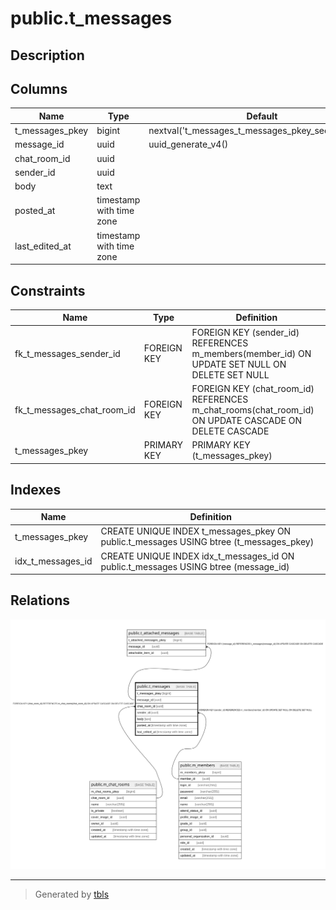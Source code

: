 # public.t_messages

## Description

## Columns

| Name | Type | Default | Nullable | Children | Parents | Comment |
| ---- | ---- | ------- | -------- | -------- | ------- | ------- |
| t_messages_pkey | bigint | nextval('t_messages_t_messages_pkey_seq'::regclass) | false |  |  |  |
| message_id | uuid | uuid_generate_v4() | false | [public.t_attached_messages](public.t_attached_messages.md) |  |  |
| chat_room_id | uuid |  | false |  | [public.m_chat_rooms](public.m_chat_rooms.md) |  |
| sender_id | uuid |  | true |  | [public.m_members](public.m_members.md) |  |
| body | text |  | false |  |  |  |
| posted_at | timestamp with time zone |  | false |  |  |  |
| last_edited_at | timestamp with time zone |  | false |  |  |  |

## Constraints

| Name | Type | Definition |
| ---- | ---- | ---------- |
| fk_t_messages_sender_id | FOREIGN KEY | FOREIGN KEY (sender_id) REFERENCES m_members(member_id) ON UPDATE SET NULL ON DELETE SET NULL |
| fk_t_messages_chat_room_id | FOREIGN KEY | FOREIGN KEY (chat_room_id) REFERENCES m_chat_rooms(chat_room_id) ON UPDATE CASCADE ON DELETE CASCADE |
| t_messages_pkey | PRIMARY KEY | PRIMARY KEY (t_messages_pkey) |

## Indexes

| Name | Definition |
| ---- | ---------- |
| t_messages_pkey | CREATE UNIQUE INDEX t_messages_pkey ON public.t_messages USING btree (t_messages_pkey) |
| idx_t_messages_id | CREATE UNIQUE INDEX idx_t_messages_id ON public.t_messages USING btree (message_id) |

## Relations

![er](public.t_messages.svg)

---

> Generated by [tbls](https://github.com/k1LoW/tbls)
